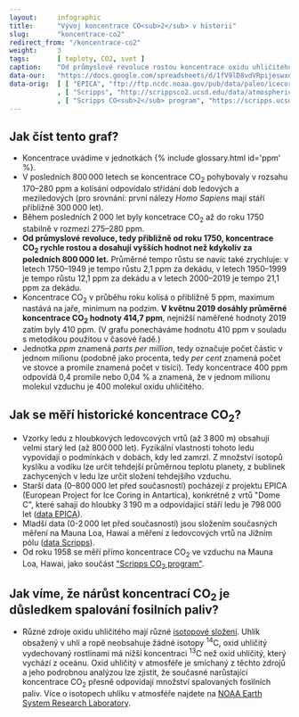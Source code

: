 ```yaml
---
layout:     infographic
title:      "Vývoj koncentrace CO<sub>2</sub> v historii"
slug:       "koncentrace-co2"
redirect_from: "/koncentrace-co2"
weight:     3
tags:       [ teploty, CO2, svet ]
caption:    "Od průmyslové revoluce rostou koncentrace oxidu uhličitého vysoko nad hodnoty, které byly na planetě během posledních 800&thinsp;000 let a výrazně zvyšují skleníkový efekt a způsobují globální oteplování. Data pochází z analýzy ledovcových vrtů EPICA v Antarktidě a z přímých měření na Mauna Loa, Hawai."
data-our:   "https://docs.google.com/spreadsheets/d/1fV9lD8vdVRpijeswxnuqDnbRQOXayiP_mTLZvDOflmQ/edit?usp=sharing"
data-orig:	[ [ "EPICA", "ftp://ftp.ncdc.noaa.gov/pub/data/paleo/icecore/antarctica/epica_domec/edc-co2-2008.xls" ]
            , [ "Scripps", "http://scrippsco2.ucsd.edu/data/atmospheric_co2/icecore_merged_products" ]
            , [ "Scripps CO<sub>2</sub> program", "https://scripps.ucsd.edu/programs/keelingcurve/" ] ]
---
```


## Jak číst tento graf?

* Koncentrace uvádíme v jednotkách {% include glossary.html id='ppm' %}.
* V posledních 800&thinsp;000 letech se koncentrace CO<sub>2</sub> pohybovaly v rozsahu 170–280 ppm a kolísání odpovídalo střídání dob ledových a meziledových (pro srovnání: první nálezy *Homo Sapiens* mají stáří přibližně 300&thinsp;000 let).
* Během posledních 2&thinsp;000 let byly koncetrace CO<sub>2</sub> až do roku 1750 stabilně v rozmezí 275–280 ppm.
* __Od průmyslové revoluce, tedy přibližně od roku 1750, koncentrace CO<sub>2</sub> rychle rostou a dosahují vyšších hodnot než kdykoliv za poledních 800&thinsp;000 let.__ Průměrné tempo růstu se navíc také zrychluje: v letech 1750–1949 je tempo růstu 2,1 ppm za dekádu, v letech 1950–1999 je tempo růstu 12,1 ppm za dekádu a v letech 2000–2019 je tempo 21,1 ppm za dekádu.
* Koncentrace CO<sub>2</sub> v průběhu roku kolísá o přibližně 5 ppm, maximum nastává na jaře, minimum na podzim. __V květnu 2019 dosáhly průměrné koncentrace CO<sub>2</sub> hodnoty 414,7 ppm__, nejnižší naměřené hodnoty 2019 zatím byly 410 ppm. (V grafu ponecháváme hodnotu 410 ppm v souladu s metodikou použitou v časové řadě.)
* Jednotka *ppm* znamená *parts per million*, tedy označuje počet částic v jednom milionu (podobně jako procenta, tedy *per cent* znamená počet ve stovce a promile znamená počet v tisíci). Tedy koncentrace 400 ppm odpovídá 0,4 promile nebo 0,04 % a znamená, že v jednom milionu molekul vzduchu je 400 molekul oxidu uhličitého.

## Jak se měří historické koncentrace CO<sub>2</sub>?

* Vzorky ledu z hloubkových ledovcových vrtů (až 3&thinsp;800 m) obsahují velmi starý led (až 800&thinsp;000 let). Fyzikální vlastnosti tohoto ledu vypovídají o podmínkách v dobách, kdy led zamrzl. Z množství isotopů kyslíku a vodíku lze určit tehdejší průměrnou teplotu planety, z bublinek zachycených v ledu lze určit složení tehdejšího vzduchu.
* Starší data (0–800&thinsp;000 let před současností) pocházejí z projektu EPICA (European Project for Ice Coring in Antartica), konkrétně z vrtů "Dome C", které sahají do hloubky 3&thinsp;190 m a odpovídající stáří ledu je 798&thinsp;000 let ([data EPICA](ftp://ftp.ncdc.noaa.gov/pub/data/paleo/icecore/antarctica/epica_domec/edc-co2-2008.xls)).
* Mladší data (0-2&thinsp;000 let před současností) jsou složením současných měření na Mauna Loa, Hawai a měření z ledovcových vrtů na Jižním pólu ([data Scripps](http://scrippsco2.ucsd.edu/data/atmospheric_co2/icecore_merged_products)).
* Od roku 1958 se měří přímo koncentrace CO<sub>2</sub> ve vzduchu na Mauna Loa, Hawai, jako součást ["Scripps CO<sub>2</sub> program"](https://scripps.ucsd.edu/programs/keelingcurve/).

## Jak víme, že nárůst koncentrací CO<sub>2</sub> je důsledkem spalování fosilních paliv?

* Různé zdroje oxidu uhličitého mají různé [isotopové složení](https://cs.wikipedia.org/wiki/Izotopy_uhl%C3%ADku). Uhlík obsažený v uhlí a ropě neobsahuje žádné isotopy <sup>14</sup>C, oxid uhličitý vydechovaný rostlinami má nižší koncentraci <sup>13</sup>C než oxid uhličitý, který vychází z oceánu. Oxid uhličitý v atmosféře je smíchaný z těchto zdrojů a jeho podrobnou analýzou lze zjistit, že současné narůstající koncentrace CO<sub>2</sub> přesně odpovídají množství spalovaných fosilních paliv. Více o isotopech uhlíku v atmosféře najdete na [NOAA Earth System Research Laboratory](https://www.esrl.noaa.gov/gmd/outreach/isotopes/mixing.html).
